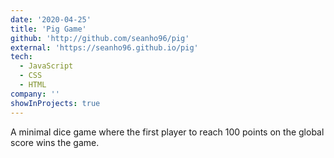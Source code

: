 ```yaml
---
date: '2020-04-25'
title: 'Pig Game'
github: 'http://github.com/seanho96/pig'
external: 'https://seanho96.github.io/pig'
tech:
  - JavaScript
  - CSS
  - HTML
company: ''
showInProjects: true
---
```


A minimal dice game where the first player to reach 100 points on the global score wins the game.
